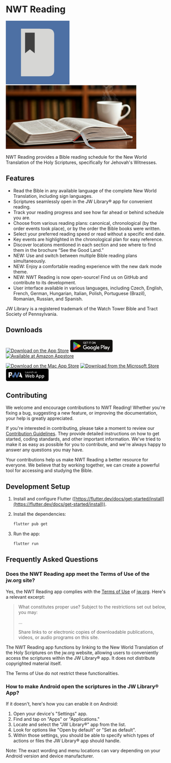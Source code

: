 # NWT Reading

<img src="assets/launcher/icon.png" alt="The NWT Reader icon" height="200"> <img src="assets/store_presence/feature_graphic.png" alt="The NWT Reader feature graphic" height="200">

NWT Reading provides a Bible reading schedule for the New World Translation of the Holy Scriptures, specifically for Jehovah's Witnesses.

## Features

- Read the Bible in any available language of the complete New World Translation, including sign languages.
- Scriptures seamlessly open in the JW Library® app for convenient reading.
- Track your reading progress and see how far ahead or behind schedule you are.
- Choose from various reading plans: canonical, chronological (by the order events took place), or by the order the Bible books were written.
- Select your preferred reading speed or read without a specific end date.
- Key events are highlighted in the chronological plan for easy reference.
- Discover locations mentioned in each section and see where to find them in the brochure “See the Good Land.”
- NEW: Use and switch between multiple Bible reading plans simultaneously.
- NEW: Enjoy a comfortable reading experience with the new dark mode theme.
- NEW: NWT Reading is now open-source! Find us on GitHub and contribute to its development.
- User interface available in various languages, including Czech, English, French, German, Hungarian, Italian, Polish, Portuguese (Brazil), Romanian, Russian, and Spanish.

JW Library is a registered trademark of the Watch Tower Bible and Tract Society of Pennsylvania.

## Downloads

[<img src="https://tools.applemediaservices.com/api/badges/download-on-the-app-store/black/en-us?size=250x83&release=v1" alt="Download on the App Store" height="40">](https://apps.apple.com/us/app/nwt-reading/id1452909600)
[<img src="docs/google_play.svg" alt="Get it on Google Play" height="40">](https://play.google.com/store/apps/details?id=org.searchwork.nwtreading)
[<img src="https://images-na.ssl-images-amazon.com/images/G/01/mobile-apps/devportal2/res/images/amazon-appstore-badge-english-black.png" alt="Available at Amazon Appstore" height="40">](http://www.amazon.com/gp/product/B07WDYXD31/ref=nwt_reading)

[<img src="https://tools.applemediaservices.com/api/badges/download-on-the-mac-app-store/black/en-us?size=250x83&release=v1" alt="Download on the Mac App Store" height="40">](https://apps.apple.com/us/app/nwt-reading/id1452909600)
[<img src="https://get.microsoft.com/images/en-us%20dark.svg" alt="Download from the Microsoft Store" height="40">](https://apps.microsoft.com/detail/9nck2v3sj69f?mode=direct)
[<img src="docs/pwa.svg" alt="Launch as Web App" height="40">](https://nwtreading.searchwork.org)

## Contributing

We welcome and encourage contributions to NWT Reading! Whether you're fixing a bug, suggesting a new feature, or improving the documentation, your help is greatly appreciated.

If you're interested in contributing, please take a moment to review our [Contribution Guidelines](CONTRIBUTING.md). They provide detailed instructions on how to get started, coding standards, and other important information. We've tried to make it as easy as possible for you to contribute, and we're always happy to answer any questions you may have.

Your contributions help us make NWT Reading a better resource for everyone. We believe that by working together, we can create a powerful tool for accessing and studying the Bible.

## Development Setup

1. Install and configure Flutter ([https://flutter.dev/docs/get-started/install](https://flutter.dev/docs/get-started/install)).
2. Install the dependencies:

    ```bash
    flutter pub get
    ```

3. Run the app:

    ```bash
    flutter run
    ```

## Frequently Asked Questions

### Does the NWT Reading app meet the Terms of Use of the jw.org site?

Yes, the NWT Reading app complies with the [Terms of Use](https://www.jw.org/en/terms-of-use/) of [jw.org](https://jw.org). Here's a relevant excerpt:

> What constitutes proper use? Subject to the restrictions set out below, you may:
>
> ...
>
> Share links to or electronic copies of downloadable publications, videos, or audio programs on this site.

The NWT Reading app functions by linking to the New World Translation of the Holy Scriptures on the jw.org website, allowing users to conveniently access the scriptures within the JW Library® app. It does not distribute copyrighted material itself.

The Terms of Use do not restrict these functionalities.

### How to make Android open the scriptures in the JW Library® App?

If it doesn't, here's how you can enable it on Android:

1. Open your device's "Settings" app.
1. Find and tap on "Apps" or "Applications."
1. Locate and select the "JW Library®" app from the list.
1. Look for options like "Open by default" or "Set as default".
1. Within those settings, you should be able to specify which types of actions or files the JW Library® app should handle.

Note: The exact wording and menu locations can vary depending on your Android version and device manufacturer.
